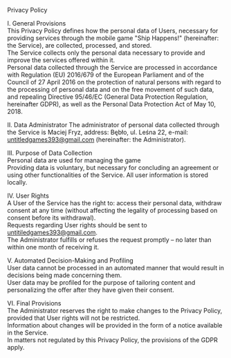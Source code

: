 Privacy Policy

I. General Provisions  
This Privacy Policy defines how the personal data of Users, necessary for providing services through the mobile game "Ship Happens!" (hereinafter: the Service), are collected, processed, and stored.  
The Service collects only the personal data necessary to provide and improve the services offered within it.  
Personal data collected through the Service are processed in accordance with Regulation (EU) 2016/679 of the European Parliament and of the Council of 27 April 2016 on the protection of natural persons with regard to the processing of personal data and on the free movement of such data, and repealing Directive 95/46/EC (General Data Protection Regulation, hereinafter GDPR), as well as the Personal Data Protection Act of May 10, 2018.

II. Data Administrator
The administrator of personal data collected through the Service is Maciej Fryz, address: Bębło, ul. Leśna 22, e-mail: untitledgames393@gmail.com (hereinafter: the Administrator).

III. Purpose of Data Collection  
Personal data are used for managing the game  
Providing data is voluntary, but necessary for concluding an agreement or using other functionalities of the Service.
All user information is stored locally.

IV. User Rights  
A User of the Service has the right to: access their personal data, withdraw consent at any time (without affecting the legality of processing based on consent before its withdrawal).  
Requests regarding User rights should be sent to untitiledgames393@gmail.com.  
The Administrator fulfills or refuses the request promptly – no later than within one month of receiving it.  

V. Automated Decision-Making and Profiling  
User data cannot be processed in an automated manner that would result in decisions being made concerning them.  
User data may be profiled for the purpose of tailoring content and personalizing the offer after they have given their consent.

VI. Final Provisions  
The Administrator reserves the right to make changes to the Privacy Policy, provided that User rights will not be restricted.  
Information about changes will be provided in the form of a notice available in the Service.  
In matters not regulated by this Privacy Policy, the provisions of the GDPR apply.

